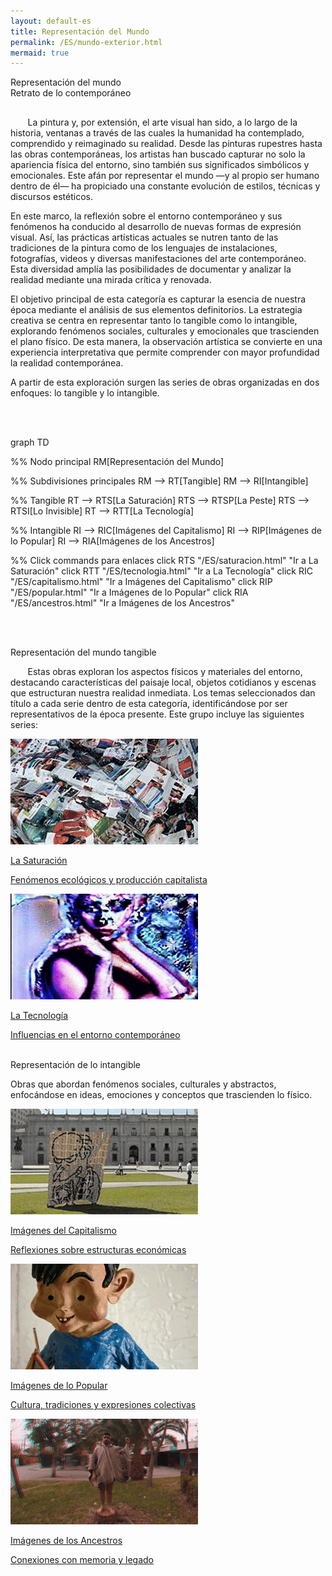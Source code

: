 ```yaml
---
layout: default-es
title: Representación del Mundo
permalink: /ES/mundo-exterior.html
mermaid: true
---
```


<div class="titulo">Representación del mundo</div>
<div class="subtitulo">Retrato de lo contemporáneo</div>


<!-- Sección de introducción general -->
<p class="parrafo" style="margin-top: 6%;">
&nbsp;&nbsp;&nbsp;&nbsp;&nbsp;&nbsp;   
La pintura y, por extensión, el arte visual han sido, a lo largo de la historia, ventanas a través de las cuales la humanidad ha contemplado, comprendido y reimaginado su realidad. Desde las pinturas rupestres hasta las obras contemporáneas, los artistas han buscado capturar no solo la apariencia física del entorno, sino también sus significados simbólicos y emocionales. Este afán por representar el mundo —y al propio ser humano dentro de él— ha propiciado una constante evolución de estilos, técnicas y discursos estéticos.
</p>

<p class="parrafo">
En este marco, la reflexión sobre el entorno contemporáneo y sus fenómenos ha conducido al desarrollo de nuevas formas de expresión visual. Así, las prácticas artísticas actuales se nutren tanto de las tradiciones de la pintura como de los lenguajes de instalaciones, fotografías, videos y diversas manifestaciones del arte contemporáneo. Esta diversidad amplía las posibilidades de documentar y analizar la realidad mediante una mirada crítica y renovada.
</p>

<p class="parrafo">
El objetivo principal de esta categoría es capturar la esencia de nuestra época mediante el análisis de sus elementos definitorios. La estrategia creativa se centra en representar tanto lo tangible como lo intangible, explorando fenómenos sociales, culturales y emocionales que trascienden el plano físico. De esta manera, la observación artística se convierte en una experiencia interpretativa que permite comprender con mayor profundidad la realidad contemporánea.
</p>

<p class="parrafo">
A partir de esta exploración surgen las series de obras organizadas en dos enfoques: lo tangible y lo intangible.
</p>

<br><br>
<div class="mermaid">
graph TD

%% Nodo principal
RM[Representación del Mundo]

%% Subdivisiones principales
RM --> RT[Tangible]
RM --> RI[Intangible]

%% Tangible
RT --> RTS[La Saturación]
RTS --> RTSP[La Peste]
RTS --> RTSI[Lo Invisible]
RT --> RTT[La Tecnología]

%% Intangible
RI --> RIC[Imágenes del Capitalismo]
RI --> RIP[Imágenes de lo Popular]
RI --> RIA[Imágenes de los Ancestros]

%% Click commands para enlaces
click RTS "/ES/saturacion.html" "Ir a La Saturación"
click RTT "/ES/tecnologia.html" "Ir a La Tecnología"
click RIC "/ES/capitalismo.html" "Ir a Imágenes del Capitalismo"
click RIP "/ES/popular.html" "Ir a Imágenes de lo Popular"
click RIA "/ES/ancestros.html" "Ir a Imágenes de los Ancestros"

</div>

<br><br>
<div class="subtitulo">Representación del mundo tangible</div>

<p class="parrafo">
 &nbsp;&nbsp;&nbsp;&nbsp;&nbsp;&nbsp;  Estas obras exploran los aspectos físicos y materiales del entorno, destacando características del paisaje local, objetos cotidianos y escenas que estructuran nuestra realidad inmediata. Los temas seleccionados dan título a cada serie dentro de esta categoría, identificándose por ser representativos de la época presente. Este grupo incluye las siguientes series:
</p>

<div class="button-container">
    <a href="/ES/saturacion.html" class="fancy-button">
        <div class="button-content">
            <img src="/assets/img/animacion-boton-la-saturacion.gif" alt="La Saturación">
            <p class="title">La Saturación</p>
            <p class="subtitle">Fenómenos ecológicos y producción capitalista</p>
        </div>
    </a>
    <a href="/ES/tecnologia.html" class="fancy-button">
        <div class="button-content">
            <img src="/assets/img/animacion-boton-la-tecnologia.gif" alt="La Tecnología">
            <p class="title">La Tecnología</p>
            <p class="subtitle">Influencias en el entorno contemporáneo</p>
        </div>
    </a>
</div>

<br>
<div class="subtitulo">Representación de lo intangible</div>

<p class="parrafo">
    Obras que abordan fenómenos sociales, culturales y abstractos, enfocándose en ideas, emociones y conceptos que trascienden lo físico.
</p>

<div class="button-container">
    <a href="/ES/capitalismo.html" class="fancy-button">
        <div class="button-content">
            <img src="/assets/img/imagenes-del-capitalismo.gif" alt="Imágenes del Capitalismo">
            <p class="title">Imágenes del Capitalismo</p>
            <p class="subtitle">Reflexiones sobre estructuras económicas</p>
        </div>
    </a>
    <a href="/ES/popular.html" class="fancy-button">
        <div class="button-content">
            <img src="/assets/img/animacion-boton-lo-popular.gif" alt="Imágenes de lo Popular">
            <p class="title">Imágenes de lo Popular</p>
            <p class="subtitle">Cultura, tradiciones y expresiones colectivas</p>
        </div>
    </a>
    <a href="/ES/ancestros.html" class="fancy-button">
        <div class="button-content">
            <img src="/assets/img/animacion-boton-los-ancestros.gif" alt="Imágenes de los Ancestros">
            <p class="title">Imágenes de los Ancestros</p>
            <p class="subtitle">Conexiones con memoria y legado</p>
        </div>
    </a>
</div>
